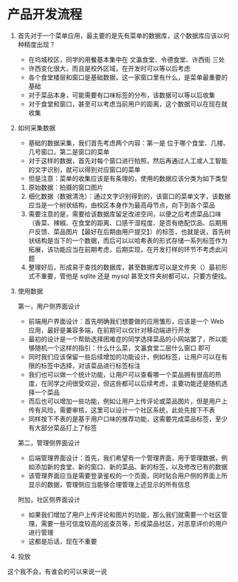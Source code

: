 
# 产品开发流程

1. 首先对于一个菜单应用，最主要的是先有菜单的数据库，这个数据库应该以何种精度出现？

    - 在坞城校区，同学的用餐基本集中在 文瀛食堂、令德食堂、许西街 三处
    - 许西变化很大，而且是校外区域，在开发时可以等以后考虑
    - 各个食堂楼层和窗口是基础数据，这一家窗口里有什么，是菜单最重要的基础
    - 对于菜品本身，可能需要有口味标签的分布，该数据可以等以后收集
    - 对于食堂和窗口，甚至可以考虑当前用户的距离，这个数据可以在现在就收集

2. 如何采集数据

    - 基础的数据采集，我们首先考虑两个内容：第一是 位于哪个食堂、几楼、几号窗口，第二是窗口的菜单
    - 对于这样的数据，首先对每个窗口进行拍照，然后再通过人工或人工智能的文字识别，就可以得到对应窗口的菜单
    - 但是注意：菜单的收集应该是有条理的，使用的数据应该分类为如下类型

    1. 原始数据：拍摄的窗口图片
    2. 细化数据（数据清洗）：通过文字识别得到的，该窗口的菜单文字，该数据应当是一个树状结构，由校区本身作为最高母节点，向下到各个菜品
    3. 需要注意的是，需要给该数据库留足改进空间，以便之后考虑菜品口味（香菜、辣椒、在食堂的距离、口感干湿程度、是否有绝配饮品、后期用户反馈、菜品图片【最好在后期由用户提交】）的标签，也就是说，首先树状结构是当下的一个数据，而后可以以哈希表的形式存储一系列标签作为拓展，该功能应当在前期考虑，后期实现，在开发打样的环节不考虑此问题
    4. 整理好后，形成易于查找的数据库，甚至数据库可以是文件夹（）最初形式不重要，管他是 sqlite 还是 mysql 甚至文件夹树都可以，只要方便找。

3. 使用数据

    第一，用户侧界面设计

    - 前端用户界面设计：首先明确我们想要做的应用雏形，应该是一个 Web 应用，最好是兼容多端，在前期可以仅针对移动端进行开发
    - 最初的设计是一个帮助选择困难症的同学选择菜品的小网站罢了，所以能够随机一个这样的指引：什么什么菜，文瀛食堂二层什么窗口 即可
    - 同时我们应该保留一些后续增加的功能设计，例如标签，让用户可以在有限的标签中选择，对该菜品进行标签标注
    - 我们也可以做一个统计功能，让用户可以查看哪一个菜品拥有很高的热度，在同学之间很受欢迎，但这些都可以后续考虑，主要功能还是随机选择一个菜品
    - 而后也可以增加一些功能，例如让用户上传评论或菜品图片，但是用户上传有风险，需要审核，这里可以设计一个社区系统，此处先按下不表
    - 同样按下不表的是基于用户口味的推荐功能，这需要完成菜品标签，至少有大部分菜品打上了标签

    第二，管理侧界面设计

    - 后端管理界面设计：首先，我们希望有一个管理界面，用于管理数据，例如添加新的食堂、新的窗口、新的菜品、新的标签，以及修改已有的数据
    - 该管理界面应当是需要登录鉴权的一个页面，同时贴合用户侧的界面上所显示的数据，管理侧应当能够合理管理上述显示的所有信息

    附加，社区侧界面设计

    - 如果我们增加了用户上传评论和图片的功能，那么我们就需要一个社区管理，需要一些可信度较高的巡查员等，形成菜品社区，对恶意评价的用户进行管理
    - 这都是后话，现在不重要

4. 投放

这个我不会，有谁会的可以来说一说
